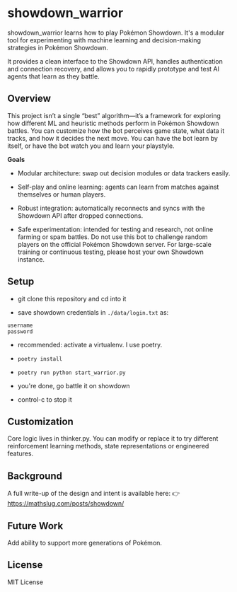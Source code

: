 # showdown_warrior

showdown_warrior learns how to play Pokémon Showdown. It's a modular tool for experimenting with machine learning and decision-making strategies in Pokémon Showdown.

It provides a clean interface to the Showdown API, handles authentication and connection recovery, and allows you to rapidly prototype and test AI agents that learn as they battle.

## Overview

This project isn’t a single “best” algorithm—it’s a framework for exploring how different ML and heuristic methods perform in Pokémon Showdown battles.
You can customize how the bot perceives game state, what data it tracks, and how it decides the next move. You can have the bot learn by itself, or have the bot watch you and learn your playstyle.

**Goals**

- Modular architecture: swap out decision modules or data trackers easily.

- Self-play and online learning: agents can learn from matches against themselves or human players.

- Robust integration: automatically reconnects and syncs with the Showdown API after dropped connections.

- Safe experimentation: intended for testing and research, not online farming or spam battles. Do not use this bot to challenge random players on the official Pokémon Showdown server. For large-scale training or continuous testing, please host your own Showdown instance.

## Setup

* git clone this repository and cd into it

* save showdown credentials in `./data/login.txt` as:

```
username
password
```

* recommended: activate a virtualenv. I use poetry.

* `poetry install`

* `poetry run python start_warrior.py`

* you're done, go battle it on showdown

* control-c to stop it

## Customization

Core logic lives in thinker.py. You can modify or replace it to try different reinforcement learning methods, state representations or engineered features.

## Background

A full write-up of the design and intent is available here:
👉 https://mathslug.com/posts/showdown/

## Future Work

Add ability to support more generations of Pokémon.

## License

MIT License
